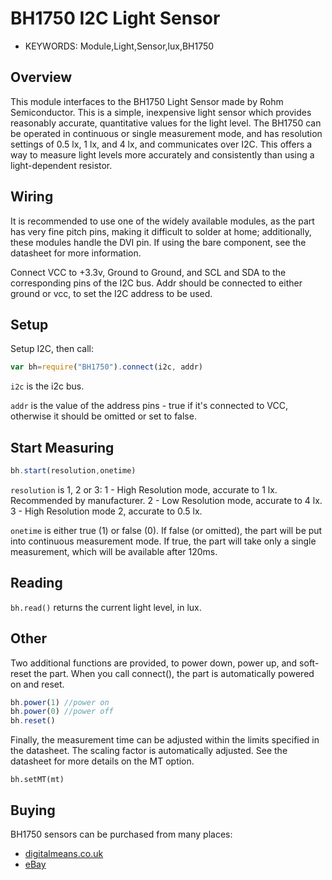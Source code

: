 <!--- Copyright (c) 2014 Spence Konde. See the file LICENSE for copying permission. -->
BH1750 I2C Light Sensor
========================

* KEYWORDS: Module,Light,Sensor,lux,BH1750


Overview
------------------

This module interfaces to the BH1750 Light Sensor made by Rohm Semiconductor. This is a simple, inexpensive light sensor which provides reasonably accurate, quantitative values for the light level. The BH1750 can be operated in continuous or single measurement mode, and has resolution settings of 0.5 lx, 1 lx, and 4 lx, and communicates over I2C. This offers a way to measure light levels more accurately and consistently than using a light-dependent resistor. 

Wiring
-------------------

It is recommended to use one of the widely available modules, as the part has very fine pitch pins, making it difficult to solder at home; additionally, these modules handle the DVI pin. If using the bare component, see the datasheet for more information. 

Connect VCC to +3.3v, Ground to Ground, and SCL and SDA to the corresponding pins of the I2C bus. Addr should be connected to either ground or vcc, to set the I2C address to be used. 


Setup
-------------------

Setup I2C, then call:

```JavaScript 
var bh=require("BH1750").connect(i2c, addr)
```

`i2c` is the i2c bus. 

`addr` is the value of the address pins - true if it's connected to VCC, otherwise it should be omitted or set to false.


Start Measuring
---------------

```JavaScript
bh.start(resolution,onetime)
```

`resolution` is 1, 2 or 3:
1 - High Resolution mode, accurate to 1 lx. Recommended by manufacturer. 
2 - Low Resolution mode, accurate to 4 lx.
3 - High Resolution mode 2, accurate to 0.5 lx. 

`onetime` is either true (1) or false (0). If false (or omitted), the part will be put into continuous measurement mode. If true, the part will take only a single measurement, which will be available after 120ms. 


Reading
----------------

`bh.read()` returns the current light level, in lux. 

Other
---------------

Two additional functions are provided, to power down, power up, and soft-reset the part. When you call connect(), the part is automatically powered on and reset.

```JavaScript
bh.power(1) //power on
bh.power(0) //power off
bh.reset()
```

Finally, the measurement time can be adjusted within the limits specified in the datasheet. The scaling factor is automatically adjusted. See the datasheet for more details on the MT option. 

```
bh.setMT(mt)
```


Buying
-----

BH1750 sensors can be purchased from many places:

* [digitalmeans.co.uk](https://digitalmeans.co.uk/shop/index.php?route=product/search&tag=bh1750)
* [eBay](http://www.ebay.com/sch/i.html?_nkw=bh1750fvi&_sacat=92074)
